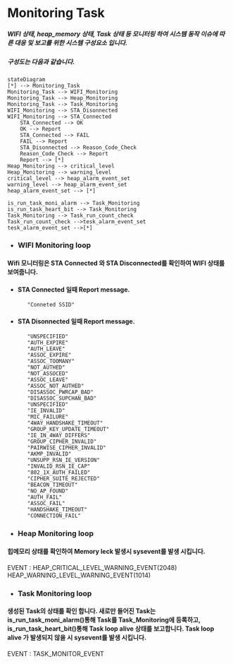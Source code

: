 # Monitoring Task
##### WIFI 상태, heap_memory 상태, Task 상태 등 모니터링 하여 시스템 동작 이슈에 따른 대응 및 보고를 위한 시스템 구성요소 입니다.
##### 구성도는 다음과 같습니다.
```mermaid
stateDiagram
[*] --> Monitoring_Task
Monitoring_Task --> WIFI_Monitoring
Monitoring_Task --> Heap_Monitoring
Monitoring_Task --> Task_Monitoring
WIFI_Monitoring --> STA_Disonnected
WIFI_Monitoring --> STA_Connected
    STA_Connected --> OK
    OK --> Report      
    STA_Connected --> FAIL
    FAIL --> Report
    STA_Disonnected --> Reason_Code_Check
    Reason_Code_Check --> Report  
    Report --> [*] 
Heap_Monitoring --> critical_level
Heap_Monitoring --> warning_level
critical_level --> heap_alarm_event_set
warning_level --> heap_alarm_event_set
heap_alarm_event_set --> [*]

is_run_task_moni_alarm --> Task_Monitoring
is_run_task_heart_bit --> Task_Monitoring
Task_Monitoring --> Task_run_count_check
Task_run_count_check -->tesk_alarm_event_set
tesk_alarm_event_set -->[*]
```

- ### WIFI Monitoring loop
#### Wifi 모니터링은 STA Connected 와 STA Disconnected를 확인하여 WIFI 상태를 보여줍니다. 
   * #### STA Connected 일때 Report message.
            "Conneted SSID" 
   * #### STA Disonnected 일때 Report message.
            "UNSPECIFIED"
            "AUTH_EXPIRE"
            "AUTH_LEAVE"
            "ASSOC_EXPIRE"
            "ASSOC_TOOMANY"
            "NOT_AUTHED"
            "NOT_ASSOCED"
            "ASSOC_LEAVE"
            "ASSOC_NOT_AUTHED"
            "DISASSOC_PWRCAP_BAD"
            "DISASSOC_SUPCHAN_BAD"
            "UNSPECIFIED"
            "IE_INVALID"
            "MIC_FAILURE"
            "4WAY_HANDSHAKE_TIMEOUT"
            "GROUP_KEY_UPDATE_TIMEOUT"
            "IE_IN_4WAY_DIFFERS"
            "GROUP_CIPHER_INVALID"
            "PAIRWISE_CIPHER_INVALID"
            "AKMP_INVALID"
            "UNSUPP_RSN_IE_VERSION"
            "INVALID_RSN_IE_CAP"
            "802_1X_AUTH_FAILED"
            "CIPHER_SUITE_REJECTED"
            "BEACON_TIMEOUT"
            "NO_AP_FOUND"
            "AUTH_FAIL"
            "ASSOC_FAIL"
            "HANDSHAKE_TIMEOUT"
            "CONNECTION_FAIL"
- ### Heap Monitoring loop
#### 힙메모리 상태를 확인하여 Memory leck 발생시 sysevent를 발생 시킵니다.
   EVENT : 
   HEAP_CRITICAL_LEVEL_WARNING_EVENT(2048) HEAP_WARNING_LEVEL_WARNING_EVENT(1014)

- ### Task Monitoring loop
#### 생성된 Task의 상태를 확인 합니다. 새로만 들어진 Task는 is_run_task_moni_alarm()통해 Task를 Task_Monitoring에 등록하고, is_run_task_heart_bit()통해 Task loop alive 상태를 보고합니다. Task loop alive 가 발생되지 않을 시 sysevent를 발생 시킵니다.
   EVENT : TASK_MONITOR_EVENT
